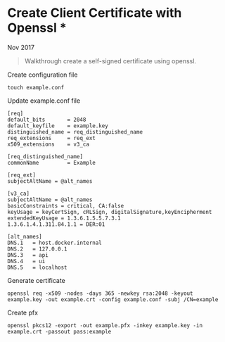 # Create Client Certificate with Openssl *

Nov 2017

> Walkthrough create a self-signed certificate using openssl.

Create configuration file 

```
touch example.conf
```

Update example.conf file 

```
[req]
default_bits       = 2048
default_keyfile    = example.key
distinguished_name = req_distinguished_name
req_extensions     = req_ext
x509_extensions    = v3_ca

[req_distinguished_name]
commonName         = Example

[req_ext]
subjectAltName = @alt_names

[v3_ca]
subjectAltName = @alt_names
basicConstraints = critical, CA:false
keyUsage = keyCertSign, cRLSign, digitalSignature,keyEncipherment
extendedKeyUsage = 1.3.6.1.5.5.7.3.1
1.3.6.1.4.1.311.84.1.1 = DER:01

[alt_names]
DNS.1   = host.docker.internal
DNS.2   = 127.0.0.1
DNS.3   = api
DNS.4   = ui
DNS.5   = localhost
```

Generate certificate

```
openssl req -x509 -nodes -days 365 -newkey rsa:2048 -keyout example.key -out example.crt -config example.conf -subj /CN=example
```

Create pfx

```
openssl pkcs12 -export -out example.pfx -inkey example.key -in example.crt -passout pass:example
```